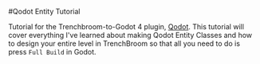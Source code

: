 #Qodot Entity Tutorial

Tutorial for the Trenchbroom-to-Godot 4 plugin, [Qodot](https://github.com/Shfty/qodot-plugin/). This tutorial will cover everything I've learned about making Qodot Entity Classes and how to design your entire level in TrenchBroom so that all you need to do is press `Full Build` in Godot.

